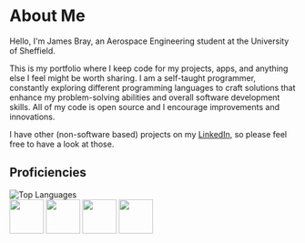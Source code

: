 # About Me
Hello, I'm James Bray, an Aerospace Engineering student at the University of Sheffield. 

This is my portfolio where I keep code for my projects, apps, and anything else I feel might be worth sharing. I am a self-taught programmer, constantly exploring different programming languages to craft solutions that enhance my problem-solving abilities and overall software development skills. All of my code is open source and I encourage improvements and innovations.

I have other (non-software based) projects on my [LinkedIn](https://www.linkedin.com/in/jamesbray03), so please feel free to have a look at those.

## Proficiencies

<div>
  <img src="https://github-readme-stats.vercel.app/api/top-langs/?username=James-Bray19&theme=dark&layout=compact" alt="Top Languages" />
<div>
  <img src="https://github.com/James-Bray19/James-Bray19/assets/47334864/001e9cef-36d5-41a2-a5ba-e08a78ddc6be" height="60" />
  <img src="https://github.com/James-Bray19/James-Bray19/assets/47334864/f33d41e0-b042-43e0-9b8d-ca8d32d5eb1b" height="60" />
  <img src="https://github.com/James-Bray19/James-Bray19/assets/47334864/66a03db9-c468-4d44-a781-43d6c550abdd" height="60" />
  <img src="https://github.com/James-Bray19/James-Bray19/assets/47334864/738fe4e9-d8c0-41a6-bde4-e44146fe8d6f" height="60" />
</div>
